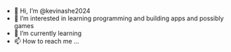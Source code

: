 - 👋 Hi, I’m @kevinashe2024
- 👀 I’m interested in learning programming and building apps and possibly games
- 🌱 I’m currently learning 
- 📫 How to reach me ...

<!---
kevinashe2024/kevinashe2024 is a ✨ special ✨ repository because its `README.md` (this file) appears on your GitHub profile.
You can click the Preview link to take a look at your changes.
--->
